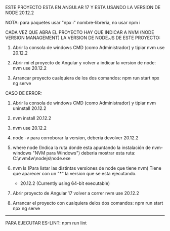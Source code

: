 ESTE PROYECTO ESTA EN ANGULAR 17 Y ESTA USANDO LA VERSION DE NODE 20.12.2

NOTA: para paquetes usar "npx i" nombre-libreria, no usar npm i

CADA VEZ QUE ABRA EL PROYECTO HAY QUE INDICAR A NVM (NODE VERSION MANAGEMENT)
LA VERSION DE NODE.JS DE ESTE PROYECTO:

1. Abrir la consola de windows CMD (como Administrador) y tipiar nvm use 20.12.2
2. Abrir mi el proyecto de Angular y volver a indicar la version de node:
   nvm use 20.12.2

3. Arrancar proyecto cualquiera de los dos comandos:
   npm run start
   npx ng serve

CASO DE ERROR:

1. Abrir la consola de windows CMD (como Administrador) y tipiar nvm uninstall 20.12.2
2. nvm install 20.12.2
3. nvm use 20.12.2
4. node -v para corroborar la version, deberia devolver 20.12.2
5. where node (Indica la ruta donde esta apuntando la instalación de nvm-windows "NVM para Windows")
   deberia mostrar esta ruta: C:\nvm4w\nodejs\node.exe
6. nvm ls (Para listar las distintas versiones de node que tiene nvm)
   Tiene que aparecer con un "\*" la version que se esta ejecutando.
    - 20.12.2 (Currently using 64-bit executable)

7. Abrir proyecto de Angular 17 volver a correr nvm use 20.12.2
8. Arrancar el proyecto con cualquiera delos dos comandos:
   npm run start
   npx ng serve

---

PARA EJECUTAR ES-LINT: npm run lint
